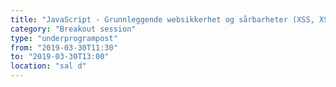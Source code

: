 ```yaml
---
title: "JavaScript - Grunnleggende websikkerhet og sårbarheter (XSS, XSRF, CORS)"
category: "Breakout session"
type: "underprogrampost"
from: "2019-03-30T11:30"
to: "2019-03-30T13:00"
location: "sal d"
---
```

